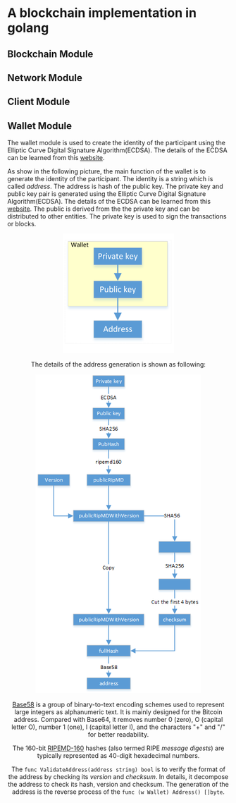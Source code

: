 # A blockchain implementation in golang

## Blockchain Module

## Network Module

## Client Module

## Wallet Module

The wallet module is used to create the identity of the participant using the Elliptic Curve Digital Signature Algorithm(ECDSA). The details of the ECDSA can be learned from this [website](https://www.certicom.com/content/certicom/en/10-introduction.html). 

As show in the following picture, the main function of the wallet is to generate the identity of the participant. The identity is a string which is called *address*. The address is hash of the public key. The private key and public key pair is generated using the Elliptic Curve Digital Signature Algorithm(ECDSA). The details of the ECDSA can be learned from this [website](https://www.certicom.com/content/certicom/en/10-introduction.html). The public is derived from the the private key and can be distributed to other entities. The private key is used to sign the transactions or blocks. 

 <div align=center><img src="./imgs/wallet_1.png" alt="wallet_1" width = "50%" height = "50%" />

The details of the address generation is shown as following:

<div align=center><img src="./imgs/wallet_2.png" alt="wallet_2"/>

[Base58](https://en.bitcoinwiki.org/wiki/Base58) is a group of binary-to-text encoding schemes used to represent large integers as alphanumeric text. It is mainly designed for the Bitcoin address.  Compared with Base64, it removes number 0 (zero), O (capital letter O), number 1 (one), I (capital letter I), and the characters "\+" and "/" for better readability.

The 160-bit [RIPEMD-160](https://en.wikipedia.org/wiki/RIPEMD) hashes (also termed RIPE *message digests*) are typically represented as 40-digit hexadecimal numbers.

The `func ValidateAddress(address string) bool` is to verify the format of the address by checking its *version* and *checksum*. In details, it decompose the address to check its hash, version and checksum. The generation of the address is the reverse process of the `func (w Wallet) Address() []byte`.
